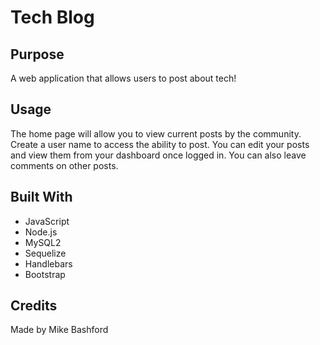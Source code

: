 # Tech Blog

## Purpose

A web application that allows users to post about tech!

## Usage

The home page will allow you to view current posts by the community.
Create a user name to access the ability to post.
You can edit your posts and view them from your dashboard once logged in.
You can also leave comments on other posts.

## Built With

- JavaScript
- Node.js
- MySQL2
- Sequelize
- Handlebars
- Bootstrap

## Credits

Made by Mike Bashford
